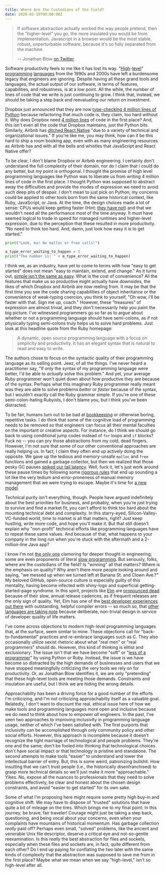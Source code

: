 ```yaml
---
title: Where Are the Custodians of the Field?
date: 2020-02-10T00:00:00Z
---
```


> If software abstraction actually worked the way people pretend, then the "higher-level" you go, the more insulated you would be from
> implementation. Javascript in a browser would be the most stable, robust, unperturbable software, because it's so fully separated from the
> machine.
>
> -- Jonathan Blow <a href="https://twitter.com/jonathan_blow/status/1207815619355136001">on Twitter</a>

Software productivity feels to me like it has lost its way. "[High](https://www.ruby-lang.org/en/)-[level](https://www.python.org/)"
[programming](https://www.javascript.com/) [languages](https://www.java.com/en/) from the 1990s and 2000s have left a burdensome legacy that
engineers are ignoring. Despite having all these grand tools and languages, the actual output of our software, in terms of features,
capabilities, and robustness, is at a low point. All the while, the number of lines of code that we write is just continuing to grow. I
think that, instead, we should be taking a step back and reevaluating our return on investment.

Dropbox just announced that they are now [type-checking 4 million lines of
Python](https://blogs.dropbox.com/tech/2019/09/our-journey-to-type-checking-4-million-lines-of-python/) because refactoring that much code
is, they claim, too hard without it. Why does Dropbox need [4 million lines](https://www.visualcapitalist.com/millions-lines-of-code/) of
code in the first place? And, this isn't even all the code that Dropbox maintains, just the Python bits. Similarly, Airbnb has [ditched
React Native](https://medium.com/airbnb-engineering/sunsetting-react-native-1868ba28e30a) "due to a variety of technical and organizational
issues." If you're like me, you may think, how can it be this hard to ship a room booking app, even with as many engineering resources as
Airbnb has and with all the bells and whistles that JavaScript and React Native offer?

To be clear, I don't blame Dropbox or Airbnb engineering. I certainly don't understand the full complexity of their domain, nor do I claim
that I could do any better, but my point is orthogonal. I thought the promise of high level programming languages like Python was to
liberate us from writing 4 million lines of code in the first place. I thought Python was supposed to abstract away the difficulties and
provide the modes of expression we need to avoid such deep pits of despair. I don't mean to just pick on Python; my concerns could be
applied to other tools born from the same historical context, like Ruby, JavaScript, or Java. At the time, the design choices made a lot of
sense: CPUs would keep getting faster (Hint: [they have not](https://www.karlrupp.net/2018/02/42-years-of-microprocessor-trend-data/)) and
that we wouldn't need all the performance most of the time anyway. It must have seemed logical to trade in speed for managed runtimes and
higher-level expression, due to the perception that these resulted in more productivity. "No need to think too hard. And, damn, just look
how easy it is to get started."

```python
print("Look, ma! No malloc or free calls!")

a_type_error_waiting_to_happen = 3
print("The number is: " + a_type_error_waiting_to_happen)
```

I think we, as an industry, have yet to come to terms with how "easy to get started" does not mean "easy to maintain, extend, and change."
As it turns out, [simple isn't the same as easy](https://www.infoq.com/presentations/Simple-Made-Easy/). What is the cost of convenience?
All the features that make us so productive might actually have downsides, the likes of which Dropbox and Airbnb are now reeling from. It
may be that the first time you see the code sharing capabilities of object inheritance or the convenience of weak-typing coercion, you think
to yourself, "Oh wow, I'll be faster with that. Sign me up, coach." However, these "treasures" of expression are almost trivial, and they
don't necessarily help you paint the big picture. I've witnessed programmers go so far as to argue about whether or not a programming language
should have semi-colons, as if not physically typing semi-colons truly helps us to solve hard problems. Just look at this headline quote
from the Ruby homepage:

> A dynamic, open source programming language with a focus on simplicity and productivity. It has an elegant syntax that is natural to
> read and easy to write.

The authors chose to focus on the syntactic quality of their programming language as its selling point. Jeez, of all the things. I've never
heard a practitioner say, "If only the syntax of my programming language were better, I'd be able to _actually_ solve this problem." And yet,
your average Ruby programmer won't quiet down about how productive they are because of the syntax. Perhaps what this imaginary Ruby
programmer really meant was they are able to solve problems _better_ or _faster_ because of the syntax, but I wouldn't exactly call the Ruby
grammar simple. If you're one of these semi-colon-hating Rubyists, I don't blame you, but I think you've been distracted.

To be fair, humans turn out to be bad at [bookkeeping](https://en.wikipedia.org/wiki/Manual_memory_management) or otherwise boring, repetitive
tasks. I do think that some of the cognitive load of programming needs to be removed so that engineers can focus all their mental faculties
on the important or creative aspects. For instance, do I think we should go back to using conditional jump codes instead of `for` loops and
`if` blocks? Fuck no -- you can pry those abstractions from my cold, dead fingers. However, I'm not sure that some of our other conventional
approaches are really helping us. In fact, I claim they often end up actively doing the opposite. We gave up the tedious and memory-unsafe
`malloc` and `free` functions and gained a garbage collector, but then we realized that those pesky GC pauses [spiked our tail
latency](https://blog.discordapp.com/why-discord-is-switching-from-go-to-rust-a190bbca2b1f). Well, fuck it, let's just work around these
pause times by following some [rigorous rules](https://dzone.com/articles/how-to-reduce-long-gc-pause) that end up sounding a lot like
the very tedium and error-proneness of manual memory management that we were trying to escape. Maybe it's time for [a new
model](https://doc.rust-lang.org/book/ch04-01-what-is-ownership.html).

Technical purity isn't everything, though. People have argued indefinitely about the best priorities for business, and probably, when you're
just trying to survive and find a market fit, you can't afford to think too hard about the mounting technical debt and complexity. In this
starry-eyed, Silicon-Valley-VC-funded world, time to market is all that matters, right? Just keep hustling, write more code, and hope
you'll make it. But that still doesn't explain why "non-profit" technical efforts like programming languages have to repeat these same
values. And because of that, what happens to your company in the long run when you're stuck with the aftermath and a 2-million-line Java app?

I know I'm not [the only one](https://www.7pace.com/blog/deep-work-in-the-age-of-distraction) clamoring for deeper thought in engineering;
some are even proponents of literal [slow programming](https://ventrellathing.wordpress.com/2013/06/18/the-case-for-slow-programming/). But
seriously, folks, where are the custodians of the field? Is "winning" all that matters? Where is the emphasis on quality? Why aren't there
more people looking around and saying, "we messed up when we turned left at Banana St. and Clown Ave.?" My beloved GitHub, open-source
culture is especially guilty of this mentality, having become infected with shiny-logo and superficial getting-started-page syndrome. In
this spirit, projects like [Elm](https://elm-lang.org) are [pronounced
dead](https://www.reddit.com/r/elm/comments/7zk0dy/is_evan_killing_elms_momentum/) because of their slow, annual release cadences, as if
frequent releases are the only sign of quality. Yet, Elm has one of the [best developer experiences out
there](https://elm-lang.org/news/compiler-errors-for-humans) with outstanding, helpful compiler errors -- so much so, that [other languages
are taking note](https://blog.rust-lang.org/2016/08/10/Shape-of-errors-to-come.html) because deliberate, non-trivial design in service of
developer quality of life matters.

I've come across objections to modern high-level programming languages that, at the surface, seem similar to mine. These objections call for
"back-to-fundamental" practices and re-embrace languages such as C. They also occasionally utilize sexist rhetoric about what "real men" or
"real programmers" should do. However, this kind of thinking is elitist and exclusionary. The issue isn't that we have become "soft" or
"[less of a programmer](https://xkcd.com/378/)" by using Python or Ruby. Instead, the issue is we have become so distracted by the high
demands of businesses and users that we have stopped meaningfully criticizing the very tools we rely on for productivity. Or, as Jonathan
Blow identifies it, we are only "pretending" that these high-level tools are meeting those demands. Constraints and insulation are useful,
but I think we are hiding the wrong details.

Approachabilty has been a driving force for a good number of the efforts I'm criticizing, and I'm not criticizing approachabilty itself as
a valuable goal. Relatedly, I don't want to discount the real, ethical issue here of how we make tools and programming languages more open
and inclusive because we do need to think about how to empower _all_ engineers. In the past, I've seen two approaches to improving
inclusivity in programming language usage, neither of which I've been satisfied with. The first purports that inclusivity can be
accomplished through only community policy and other social efforts. However, this approach is incomplete because it doesn't recognize the
tight marriage of technological and people problems. They're one and the same; don't be fooled into thinking that technological choices
don't have social impact or that technology is pristine and standalone. The second attempts to make tools "easier" to understand and lower
the intellectual barrier of entry. But, this is some weird, patronizing bullshit. How insulting that we can't trust people (i.e., the
historically disenfranchised) to grasp more technical details so we'll just make it more "approachable." Yikes. No, expose all the nuances
to professionals that they need to solve problems effectively, be clear and honest about the chosen design constraints, and avoid "easier
to get started" for its own sake.

Some of what I'm proposing here might require some pretty high buy-in and cognitive shift. We may have to dispose of "trusted" solutions that
have quite a bit of mileage on the tires. Which brings me to my final point: In this journey, be brave, fair traveler! Courage might just be
taking a step back, questioning, and being vocal about your concerns, even when your complaints have mountains of historical momentum. Has
garbage collection _really_ paid off? Perhaps even small, "solved" problems, like the ancient and venerable Unix file descriptor, deserve
a critical eye and not-so-gentle reexamination. Is this _really_ the best abstraction for files and sockets, especially when these files and
sockets are, in fact, quite different from each other? Do I end up paying for conflating the two later with the same kinds of complexity that
the abstraction was supposed to save me from in the first place? Maybe what we mean when we say "high-level," isn't so high-level after all.
